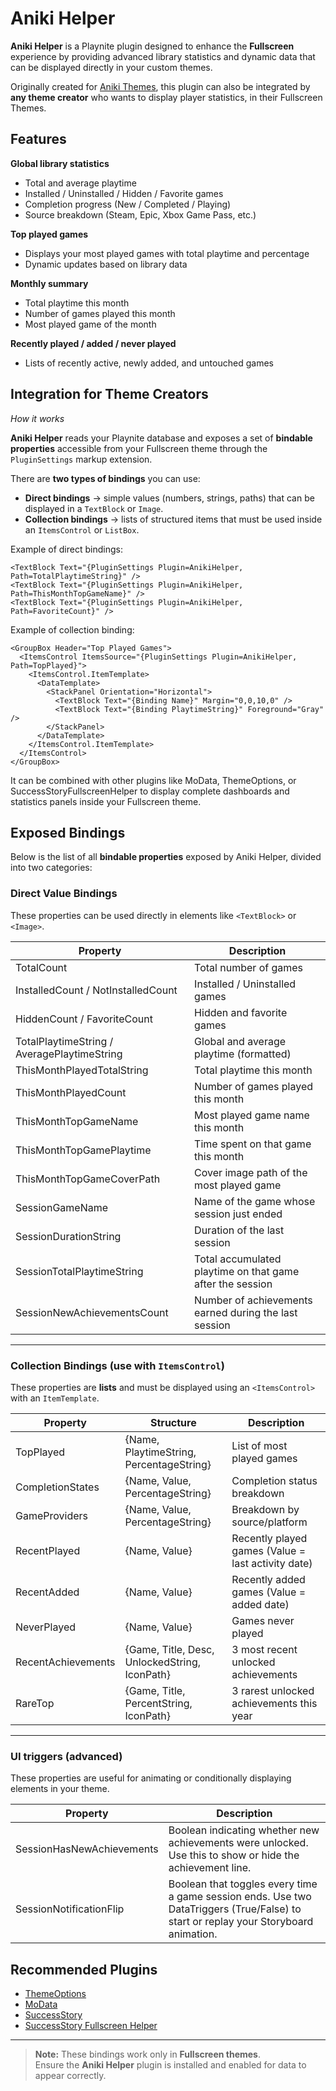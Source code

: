 # Aniki Helper

**Aniki Helper** is a Playnite plugin designed to enhance the **Fullscreen** experience by providing advanced library statistics and dynamic data that can be displayed directly in your custom themes.

Originally created for [Aniki Themes](https://github.com/Mike-Aniki), this plugin can also be integrated by **any theme creator** who wants to display player statistics, in their Fullscreen Themes.

## Features

**Global library statistics**
- Total and average playtime  
- Installed / Uninstalled / Hidden / Favorite games  
- Completion progress (New / Completed  / Playing)  
- Source breakdown (Steam, Epic, Xbox Game Pass, etc.)

**Top played games**
- Displays your most played games with total playtime and percentage  
- Dynamic updates based on library data

**Monthly summary**
- Total playtime this month  
- Number of games played this month  
- Most played game of the month  

**Recently played / added / never played**
- Lists of recently active, newly added, and untouched games

## Integration for Theme Creators

*How it works*

**Aniki Helper** reads your Playnite database and exposes a set of **bindable properties** accessible from your Fullscreen theme through the `PluginSettings` markup extension.

There are **two types of bindings** you can use:

- **Direct bindings** → simple values (numbers, strings, paths) that can be displayed in a `TextBlock` or `Image`.
- **Collection bindings** → lists of structured items that must be used inside an `ItemsControl` or `ListBox`.

Example of direct bindings:

```
<TextBlock Text="{PluginSettings Plugin=AnikiHelper, Path=TotalPlaytimeString}" />
<TextBlock Text="{PluginSettings Plugin=AnikiHelper, Path=ThisMonthTopGameName}" />
<TextBlock Text="{PluginSettings Plugin=AnikiHelper, Path=FavoriteCount}" />
```
Example of collection binding:
```
<GroupBox Header="Top Played Games">
  <ItemsControl ItemsSource="{PluginSettings Plugin=AnikiHelper, Path=TopPlayed}">
    <ItemsControl.ItemTemplate>
      <DataTemplate>
        <StackPanel Orientation="Horizontal">
          <TextBlock Text="{Binding Name}" Margin="0,0,10,0" />
          <TextBlock Text="{Binding PlaytimeString}" Foreground="Gray" />
        </StackPanel>
      </DataTemplate>
    </ItemsControl.ItemTemplate>
  </ItemsControl>
</GroupBox>
```

It can be combined with other plugins like MoData, ThemeOptions, or SuccessStoryFullscreenHelper to display complete dashboards and statistics panels inside your Fullscreen theme.

## Exposed Bindings

Below is the list of all **bindable properties** exposed by Aniki Helper, divided into two categories:

### Direct Value Bindings
These properties can be used directly in elements like `<TextBlock>` or `<Image>`.

| Property | Description |
| ---------------------------------------------- | ---------------------------------- |
| TotalCount | Total number of games |
| InstalledCount / NotInstalledCount | Installed / Uninstalled games |
| HiddenCount / FavoriteCount | Hidden and favorite games |
| TotalPlaytimeString / AveragePlaytimeString | Global and average playtime (formatted) |
| ThisMonthPlayedTotalString | Total playtime this month |
| ThisMonthPlayedCount | Number of games played this month |
| ThisMonthTopGameName | Most played game name this month |
| ThisMonthTopGamePlaytime | Time spent on that game this month |
| ThisMonthTopGameCoverPath | Cover image path of the most played game |
| SessionGameName | Name of the game whose session just ended |
| SessionDurationString | Duration of the last session |
| SessionTotalPlaytimeString | Total accumulated playtime on that game after the session |
| SessionNewAchievementsCount | Number of achievements earned during the last session |

---

### Collection Bindings (use with `ItemsControl`)
These properties are **lists** and must be displayed using an `<ItemsControl>` with an `ItemTemplate`.

| Property | Structure | Description |
| ---------------------------------------------- | --------------------------- | ---------------------------------- |
| TopPlayed | {Name, PlaytimeString, PercentageString} | List of most played games |
| CompletionStates | {Name, Value, PercentageString} | Completion status breakdown |
| GameProviders | {Name, Value, PercentageString} | Breakdown by source/platform |
| RecentPlayed | {Name, Value} | Recently played games (Value = last activity date) |
| RecentAdded | {Name, Value} | Recently added games (Value = added date) |
| NeverPlayed | {Name, Value} | Games never played |
| RecentAchievements | {Game, Title, Desc, UnlockedString, IconPath} | 3 most recent unlocked achievements |
| RareTop | {Game, Title, PercentString, IconPath} | 3 rarest unlocked achievements this year |

---

### UI triggers (advanced)
These properties are useful for animating or conditionally displaying elements in your theme.

| Property | Description |
| ---------------------------------------------- | ---------------------------------- |
| SessionHasNewAchievements | Boolean indicating whether new achievements were unlocked. Use this to show or hide the achievement line. |
| SessionNotificationFlip | Boolean that toggles every time a game session ends. Use two DataTriggers (True/False) to start or replay your Storyboard animation. |


## Recommended Plugins

- [ThemeOptions](https://github.com/ashpynov/ThemeOptions)
- [MoData](https://github.com/jonosellier/MoData)
- [SuccessStory](https://github.com/Lacro59/playnite-successstory-plugin)
- [SuccessStory Fullscreen Helper](https://github.com/saVantCZ/SuccessStoryFullscreenHelper)

---

> **Note:** These bindings work only in **Fullscreen themes**.  
> Ensure the **Aniki Helper** plugin is installed and enabled for data to appear correctly.
